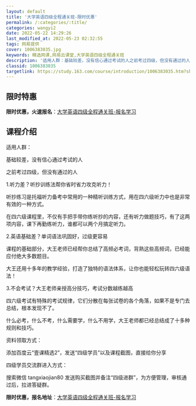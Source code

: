 ```yaml
---
layout: default
title: '大学英语四级全程通关班-限时优惠'
permalink: /:categories/:title/
categories: wangyi2
date: 2022-05-22 14:29:26
last_modified_at: 2022-05-23 02:32:55
tags: 网易提供
cover: 1006383035.jpg
keywords: 精选网课,网易云课堂,大学英语四级全程通关班
description: '适用人群：基础较差，没有信心通过考试的人之前考过四级，但没有通过的人1.听力差？听抄训练法帮你省时省力攻克听力！听抄练习'
classid: 1006383035
targetlink: https://study.163.com/course/introduction/1006383035.htm?share=1&shareId=1025206652&utm_campaign=share&utm_medium=iphoneShare&utm_source=&utm_u=1025206652
---
```


## 限时特惠

**限时优惠，火速报名**：[大学英语四级全程通关班-报名学习](https://study.163.com/course/introduction/1006383035.htm?share=1&shareId=1025206652&utm_campaign=share&utm_medium=iphoneShare&utm_source=&utm_u=1025206652)

## 课程介绍

适用人群：

基础较差，没有信心通过考试的人

之前考过四级，但没有通过的人



1.听力差？听抄训练法帮你省时省力攻克听力！



听抄练习是托福听力备考中常用的一种精听训练方式，用在四六级听力中也是非常有效的一种方式。

在四六级课程里，不仅有手把手带你练听抄的内容，还有听力做题技巧，有了这两项内容，课下再勤练听力，谁都可以两个月搞定听力。



2.英语基础差？单词语法巩固好，过级更容易



课程的基础部分，大王老师已经帮你总结了高频必考词，背熟这些高频词，已经能应付绝大多数题目。

大王还用十多年的教学经验，打造了独特的语法体系，让你也能轻松玩转四六级语法！



 3.不会考试？大王老师亲授高分技巧，考试分数越练越高



四六级考试有特殊的考试规律，它们分散在每张试卷的各个角落，如果不是专门去总结，根本发现不了。

什么必考，什么不考，什么需要学，什么不用学，大王老师都已经总结成了十多种规则和技巧。





资料领取方式：



添加百度云“壹课精选2”，发送“四级学员”以及课程截图，直接给你分享





四级学员交流群进入方式：



搜索微信 tangxiaojian80 发送购买截图并备注“四级进群”，为方便管理，审核通过后，拉进答疑群。

**限时优惠，报名地址**：[大学英语四级全程通关班-报名学习](https://study.163.com/course/introduction/1006383035.htm?share=1&shareId=1025206652&utm_campaign=share&utm_medium=iphoneShare&utm_source=&utm_u=1025206652)

